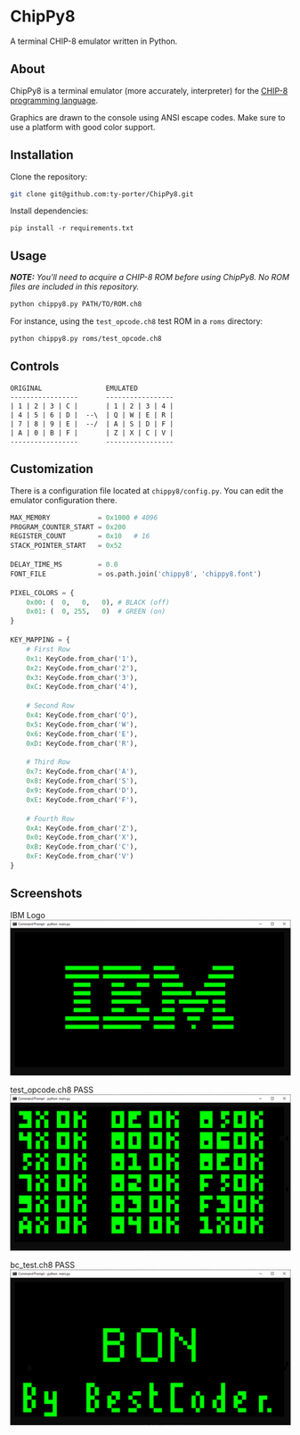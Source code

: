 # ChipPy8

A terminal CHIP-8 emulator written in Python.

## About

ChipPy8 is a terminal emulator (more accurately, interpreter) for the [CHIP-8 programming language](https://en.wikipedia.org/wiki/CHIP-8).

Graphics are drawn to the console using ANSI escape codes. Make sure to use a platform with good color support.

## Installation

Clone the repository:

```sh
git clone git@github.com:ty-porter/ChipPy8.git
```

Install dependencies:

```
pip install -r requirements.txt
```

## Usage

_**NOTE:** You'll need to acquire a CHIP-8 ROM before using ChipPy8. No ROM files are included in this repository._

```sh
python chippy8.py PATH/TO/ROM.ch8
```

For instance, using the `test_opcode.ch8` test ROM in a `roms` directory:

```sh
python chippy8.py roms/test_opcode.ch8
```

## Controls

```
ORIGINAL                EMULATED
-----------------       -----------------
| 1 | 2 | 3 | C |       | 1 | 2 | 3 | 4 |
| 4 | 5 | 6 | D |  --\  | Q | W | E | R |
| 7 | 8 | 9 | E |  --/  | A | S | D | F |
| A | 0 | B | F |       | Z | X | C | V |
-----------------       -----------------
```

## Customization

There is a configuration file located at `chippy8/config.py`. You can edit the emulator configuration there.

```python
MAX_MEM0RY            = 0x1000 # 4096
PROGRAM_COUNTER_START = 0x200
REGISTER_COUNT        = 0x10   # 16
STACK_POINTER_START   = 0x52

DELAY_TIME_MS         = 0.0
FONT_FILE             = os.path.join('chippy8', 'chippy8.font')

PIXEL_COLORS = {
    0x00: (  0,   0,   0), # BLACK (off)
    0x01: (  0, 255,   0)  # GREEN (on)
}

KEY_MAPPING = {
    # First Row
    0x1: KeyCode.from_char('1'),
    0x2: KeyCode.from_char('2'),
    0x3: KeyCode.from_char('3'),
    0xC: KeyCode.from_char('4'),

    # Second Row
    0x4: KeyCode.from_char('Q'),
    0x5: KeyCode.from_char('W'),
    0x6: KeyCode.from_char('E'),
    0xD: KeyCode.from_char('R'),

    # Third Row
    0x7: KeyCode.from_char('A'),
    0x8: KeyCode.from_char('S'),
    0x9: KeyCode.from_char('D'),
    0xE: KeyCode.from_char('F'),

    # Fourth Row
    0xA: KeyCode.from_char('Z'),
    0x0: KeyCode.from_char('X'),
    0xB: KeyCode.from_char('C'),
    0xF: KeyCode.from_char('V')
}
```

## Screenshots

IBM Logo
![IBM Logo](assets/ibm_logo.png)

test_opcode.ch8 PASS
![test_opcode.ch8 PASS](assets/test_opcode_pass.png)

bc_test.ch8 PASS
![bc_test.ch8 PASS](assets/bc_test_pass.png)

